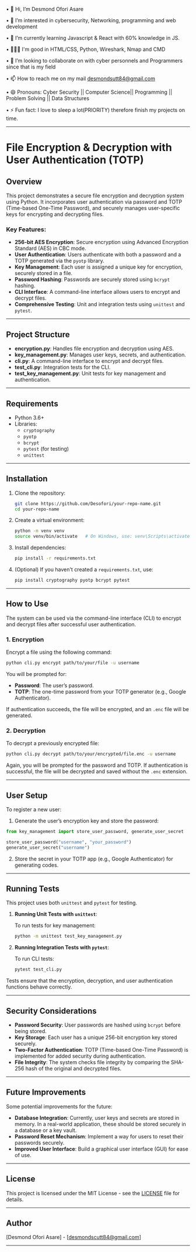 • 👋 Hi, I’m Desmond Ofori Asare

• 👀 I’m interested in cybersecurity, Networking, programming and web development

• 🌱 I’m currently learning Javascript & React with 60% knowledge in JS.

• 🧑🏽‍💻 I'm good in HTML/CSS, Python, Wireshark, Nmap and CMD

• 💞️ I’m looking to collaborate on with cyber personnels and Programmers since that is my field

• 📫 How to reach me on my mail desmondsutt84@gmail.com

• 😄 Pronouns: Cyber Security || Computer Science|| Programming || Problem Solving || Data Structures 

• ⚡ Fun fact: I love to sleep a lot(PRIORITY) therefore finish my projects on time.

---

# File Encryption & Decryption with User Authentication (TOTP)

## Overview

This project demonstrates a secure file encryption and decryption system using Python. It incorporates user authentication via password and TOTP (Time-based One-Time Password), and securely manages user-specific keys for encrypting and decrypting files. 

### Key Features:
- **256-bit AES Encryption**: Secure encryption using Advanced Encryption Standard (AES) in CBC mode.
- **User Authentication**: Users authenticate with both a password and a TOTP generated via the `pyotp` library.
- **Key Management**: Each user is assigned a unique key for encryption, securely stored in a file.
- **Password Hashing**: Passwords are securely stored using `bcrypt` hashing.
- **CLI Interface**: A command-line interface allows users to encrypt and decrypt files.
- **Comprehensive Testing**: Unit and integration tests using `unittest` and `pytest`.

---

## Project Structure

- **encryption.py**: Handles file encryption and decryption using AES.
- **key_management.py**: Manages user keys, secrets, and authentication.
- **cli.py**: A command-line interface to encrypt and decrypt files.
- **test_cli.py**: Integration tests for the CLI.
- **test_key_management.py**: Unit tests for key management and authentication.

---

## Requirements

- Python 3.6+
- Libraries:
  - `cryptography`
  - `pyotp`
  - `bcrypt`
  - `pytest` (for testing)
  - `unittest`

---

## Installation

1. Clone the repository:
    ```bash
    git clone https://github.com/Desofori/your-repo-name.git
    cd your-repo-name
    ```

2. Create a virtual environment:
    ```bash
    python -m venv venv
    source venv/bin/activate   # On Windows, use: venv\Scripts\activate
    ```

3. Install dependencies:
    ```bash
    pip install -r requirements.txt
    ```

4. (Optional) If you haven't created a `requirements.txt`, use:
    ```bash
    pip install cryptography pyotp bcrypt pytest
    ```

---

## How to Use

The system can be used via the command-line interface (CLI) to encrypt and decrypt files after successful user authentication.

### 1. Encryption

Encrypt a file using the following command:

```bash
python cli.py encrypt path/to/your/file -u username
```

You will be prompted for:
- **Password**: The user’s password.
- **TOTP**: The one-time password from your TOTP generator (e.g., Google Authenticator).

If authentication succeeds, the file will be encrypted, and an `.enc` file will be generated.

### 2. Decryption

To decrypt a previously encrypted file:

```bash
python cli.py decrypt path/to/your/encrypted/file.enc -u username
```

Again, you will be prompted for the password and TOTP. If authentication is successful, the file will be decrypted and saved without the `.enc` extension.

---

## User Setup

To register a new user:
1. Generate the user’s encryption key and store the password:

```python
from key_management import store_user_password, generate_user_secret

store_user_password("username", "your_password")
generate_user_secret("username")
```

2. Store the secret in your TOTP app (e.g., Google Authenticator) for generating codes.

---

## Running Tests

This project uses both `unittest` and `pytest` for testing.

1. **Running Unit Tests with `unittest`**:

   To run tests for key management:
   ```bash
   python -m unittest test_key_management.py
   ```

2. **Running Integration Tests with `pytest`**:

   To run CLI tests:
   ```bash
   pytest test_cli.py
   ```

Tests ensure that the encryption, decryption, and user authentication functions behave correctly.

---

## Security Considerations

- **Password Security**: User passwords are hashed using `bcrypt` before being stored.
- **Key Storage**: Each user has a unique 256-bit encryption key stored securely.
- **Two-Factor Authentication**: TOTP (Time-based One-Time Password) is implemented for added security during authentication.
- **File Integrity**: The system checks file integrity by comparing the SHA-256 hash of the original and decrypted files.

---

## Future Improvements

Some potential improvements for the future:
- **Database Integration**: Currently, user keys and secrets are stored in memory. In a real-world application, these should be stored securely in a database or a key vault.
- **Password Reset Mechanism**: Implement a way for users to reset their passwords securely.
- **Improved User Interface**: Build a graphical user interface (GUI) for ease of use.

---

## License

This project is licensed under the MIT License - see the [LICENSE](LICENSE) file for details.

---

## Author

[Desmond Ofori Asare] - [desmondscutt84@gmail.com]

---

<!---
Desofori/Desofori is a ✨ special ✨ repository because its `README.md` (this file) appears on your GitHub profile.
You can click the Preview link to take a look at your changes.
--->

